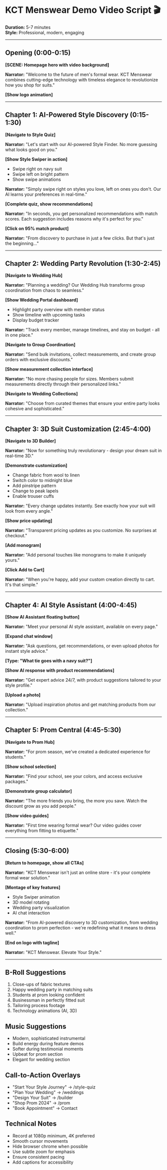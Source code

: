 # KCT Menswear Demo Video Script 🎬

**Duration:** 5-7 minutes  
**Style:** Professional, modern, engaging

---

## Opening (0:00-0:15)

**[SCENE: Homepage hero with video background]**

**Narrator:** "Welcome to the future of men's formal wear. KCT Menswear combines cutting-edge technology with timeless elegance to revolutionize how you shop for suits."

**[Show logo animation]**

---

## Chapter 1: AI-Powered Style Discovery (0:15-1:30)

**[Navigate to Style Quiz]**

**Narrator:** "Let's start with our AI-powered Style Finder. No more guessing what looks good on you."

**[Show Style Swiper in action]**

- Swipe right on navy suit
- Swipe left on bright pattern
- Show swipe animations

**Narrator:** "Simply swipe right on styles you love, left on ones you don't. Our AI learns your preferences in real-time."

**[Complete quiz, show recommendations]**

**Narrator:** "In seconds, you get personalized recommendations with match scores. Each suggestion includes reasons why it's perfect for you."

**[Click on 95% match product]**

**Narrator:** "From discovery to purchase in just a few clicks. But that's just the beginning..."

---

## Chapter 2: Wedding Party Revolution (1:30-2:45)

**[Navigate to Wedding Hub]**

**Narrator:** "Planning a wedding? Our Wedding Hub transforms group coordination from chaos to seamless."

**[Show Wedding Portal dashboard]**

- Highlight party overview with member status
- Show timeline with upcoming tasks
- Display budget tracker

**Narrator:** "Track every member, manage timelines, and stay on budget - all in one place."

**[Navigate to Group Coordination]**

**Narrator:** "Send bulk invitations, collect measurements, and create group orders with exclusive discounts."

**[Show measurement collection interface]**

**Narrator:** "No more chasing people for sizes. Members submit measurements directly through their personalized links."

**[Navigate to Wedding Collections]**

**Narrator:** "Choose from curated themes that ensure your entire party looks cohesive and sophisticated."

---

## Chapter 3: 3D Suit Customization (2:45-4:00)

**[Navigate to 3D Builder]**

**Narrator:** "Now for something truly revolutionary - design your dream suit in real-time 3D."

**[Demonstrate customization]**

- Change fabric from wool to linen
- Switch color to midnight blue
- Add pinstripe pattern
- Change to peak lapels
- Enable trouser cuffs

**Narrator:** "Every change updates instantly. See exactly how your suit will look from every angle."

**[Show price updating]**

**Narrator:** "Transparent pricing updates as you customize. No surprises at checkout."

**[Add monogram]**

**Narrator:** "Add personal touches like monograms to make it uniquely yours."

**[Click Add to Cart]**

**Narrator:** "When you're happy, add your custom creation directly to cart. It's that simple."

---

## Chapter 4: AI Style Assistant (4:00-4:45)

**[Show AI Assistant floating button]**

**Narrator:** "Meet your personal AI style assistant, available on every page."

**[Expand chat window]**

**Narrator:** "Ask questions, get recommendations, or even upload photos for instant style advice."

**[Type: "What tie goes with a navy suit?"]**

**[Show AI response with product recommendations]**

**Narrator:** "Get expert advice 24/7, with product suggestions tailored to your style profile."

**[Upload a photo]**

**Narrator:** "Upload inspiration photos and get matching products from our collection."

---

## Chapter 5: Prom Central (4:45-5:30)

**[Navigate to Prom Hub]**

**Narrator:** "For prom season, we've created a dedicated experience for students."

**[Show school selection]**

**Narrator:** "Find your school, see your colors, and access exclusive packages."

**[Demonstrate group calculator]**

**Narrator:** "The more friends you bring, the more you save. Watch the discount grow as you add people."

**[Show video guides]**

**Narrator:** "First time wearing formal wear? Our video guides cover everything from fitting to etiquette."

---

## Closing (5:30-6:00)

**[Return to homepage, show all CTAs]**

**Narrator:** "KCT Menswear isn't just an online store - it's your complete formal wear solution."

**[Montage of key features]**

- Style Swiper animation
- 3D model rotating
- Wedding party visualization
- AI chat interaction

**Narrator:** "From AI-powered discovery to 3D customization, from wedding coordination to prom perfection - we're redefining what it means to dress well."

**[End on logo with tagline]**

**Narrator:** "KCT Menswear. Elevate Your Style."

---

## B-Roll Suggestions

1. Close-ups of fabric textures
2. Happy wedding party in matching suits
3. Students at prom looking confident
4. Businessman in perfectly fitted suit
5. Tailoring process footage
6. Technology animations (AI, 3D)

## Music Suggestions

- Modern, sophisticated instrumental
- Build energy during feature demos
- Softer during testimonial moments
- Upbeat for prom section
- Elegant for wedding section

## Call-to-Action Overlays

- "Start Your Style Journey" → /style-quiz
- "Plan Your Wedding" → /weddings
- "Design Your Suit" → /builder
- "Shop Prom 2024" → /prom
- "Book Appointment" → Contact

## Technical Notes

- Record at 1080p minimum, 4K preferred
- Smooth cursor movements
- Hide browser chrome when possible
- Use subtle zoom for emphasis
- Ensure consistent pacing
- Add captions for accessibility